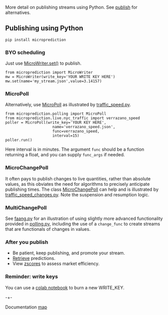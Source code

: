 More detail on publishing streams using Python. See [publish](https://microprediction.github.io/microprediction/publish) for alternatives. 

## Publishing using Python 

    pip install microprediction

### BYO scheduling
Just use [MicroWriter.set()](https://github.com/microprediction/microprediction/blob/master/microprediction/writer.py) to publish. 

    from microprediction import MicroWriter
    mw = MicroWriter(write_key='YOUR WRITE KEY HERE')
    mw.set(name='my_stream.json',value=3.14157) 
    

### MicroPoll
Alternatively, use [MicroPoll](https://github.com/microprediction/microprediction/blob/master/microprediction/polling.py) 
as illustrated by [traffic_speed.py](https://github.com/microprediction/microprediction/blob/master/stream_examples_traffic/traffic_speed.py).

    from microprediction.polling import MicroPoll
    from microprediction.live.nyc_traffic import verrazano_speed
    poller = MicroPoll(write_key='YOUR KEY HERE',
                         name='verrazano_speed.json',
                         func=verrazano_speed,
                         interval=15)
    poller.run()

Here interval is in minutes. The argument `func` should be a function returning
a float, and you can supply `func_args` if needed. 

### MicroChangePoll
It often pays to publish changes to live quantities, rather than absolute values, as this 
obviates the need for algorithms to precisely anticipate publishing times. 
The class [MicroChangePoll](https://github.com/microprediction/microprediction/blob/master/microprediction/polling.py) can
help and is illustrated by [traffic_speed_changes.py](https://github.com/microprediction/microprediction/blob/master/stream_examples_traffic/traffic_speed_changes.py). Note
the suspension and resumption logic. 

### MultiChangePoll
See [faang.py](https://github.com/microprediction/microprediction/blob/master/stream_examples_faang/faang.py) for an illustration
of using slightly more advanced functionality provided in
[polling.py](https://github.com/microprediction/microprediction/blob/master/microprediction/polling.py), including
the use of a `change_func` to create streams that are functionals of changes
in values. 




### After you publish

- Be patient, keep publishing, and promote your stream. 
- [Retrieve](https://microprediction.github.io/microprediction/retrieve.html) predictions.  
- View [zscores](https://microprediction.github.io/microprediction/zscores.html) to assess market efficiency.  


### Reminder: write keys

You can use a [colab notebook](https://github.com/microprediction/microprediction/blob/master/notebook_examples/New_Key.ipynb) to burn a new WRITE_KEY. 


-+-

Documentation [map](https://microprediction.github.io/microprediction/map.html)
